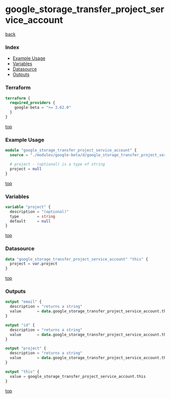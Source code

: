 # google_storage_transfer_project_service_account

[back](../google-beta.md)

### Index

- [Example Usage](#example-usage)
- [Variables](#variables)
- [Datasource](#datasource)
- [Outputs](#outputs)

### Terraform

```terraform
terraform {
  required_providers {
    google-beta = ">= 3.62.0"
  }
}
```

[top](#index)

### Example Usage

```terraform
module "google_storage_transfer_project_service_account" {
  source = "./modules/google-beta/d/google_storage_transfer_project_service_account"

  # project - (optional) is a type of string
  project = null
}
```

[top](#index)

### Variables

```terraform
variable "project" {
  description = "(optional)"
  type        = string
  default     = null
}
```

[top](#index)

### Datasource

```terraform
data "google_storage_transfer_project_service_account" "this" {
  project = var.project
}
```

[top](#index)

### Outputs

```terraform
output "email" {
  description = "returns a string"
  value       = data.google_storage_transfer_project_service_account.this.email
}

output "id" {
  description = "returns a string"
  value       = data.google_storage_transfer_project_service_account.this.id
}

output "project" {
  description = "returns a string"
  value       = data.google_storage_transfer_project_service_account.this.project
}

output "this" {
  value = google_storage_transfer_project_service_account.this
}
```

[top](#index)